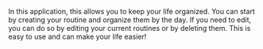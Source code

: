 In this application, this allows you to keep your life organized. You can start by creating your routine and organize them by the day.
If you need to edit, you can do so by editing your current routines or by deleting them. This is easy to use and can make your life easier!
